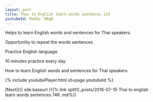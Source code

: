 ```yaml
---
layout: post
title: Thai to English learn words sentences 219 
youtubeId: MvbDy-_N6g0
---
```

 
 
Helps to learn English words and sentences for Thai speakers.

Opportunitiy to repeat the words sentences. 

Practice English language. 
 
10 minutes practice every day. 
 
How to learn English words and sentences for Thai speakers 
 
{% include youtubePlayer.html id=page.youtubeId %}
 
 
[Next]({{ site.baseurl }}{% link  split1/_posts/2016-07-15-Thai to english learn words sentences 746 .md%})
 
